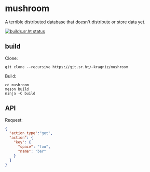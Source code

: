 mushroom
========

A terrible distributed database that doesn't distribute or store data yet.

[![builds.sr.ht status](https://builds.sr.ht/~kragniz/mushroom.svg)](https://builds.sr.ht/~kragniz/mushroom?)

build
-----

Clone:

    git clone --recursive https://git.sr.ht/~kragniz/mushroom

Build:

    cd mushroom
    meson build
    ninja -C build

API
---

Request:

```json
{
  "action_type":"get",
  "action": {
    "key": {
      "space": "foo",
      "name": "bar"
    }
  }
}
```
